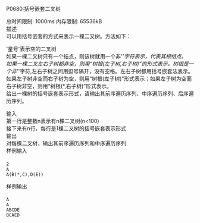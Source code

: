 P0680:括号嵌套二叉树  

总时间限制: 1000ms 内存限制: 65536kB  
描述  
可以用括号嵌套的方式来表示一棵二叉树。方法如下：  

'星号'表示空的二叉树  
如果一棵二叉树只有一个结点，则该树就用一个非'*'字符表示，代表其根结点。  
如果一棵二叉左右子树都非空，则用“树根(左子树,右子树)”的形式表示。树根是一个非'*'字符,左右子树之间用逗号隔开，没有空格。左右子树都用括号嵌套法表示。如果左子树非空而右子树为空，则用“树根(左子树)”形式表示；如果左子树为空而右子树非空，则用“树根(*,右子树)”形式表示。  
给出一棵树的括号嵌套表示形式，请输出其前序遍历序列、中序遍历序列、后序遍历序列。  



输入  
第一行是整数n表示有n棵二叉树(n<100)  
接下来有n行，每行是1棵二叉树的括号嵌套表示形式  
输出  
对每棵二叉树，输出其前序遍历序列和中序遍历序列  
样例输入  
####
    2
    A
    A(B(*,C),D(E))
样例输出  
####
    A
    A
    ABCDE
    BCAED